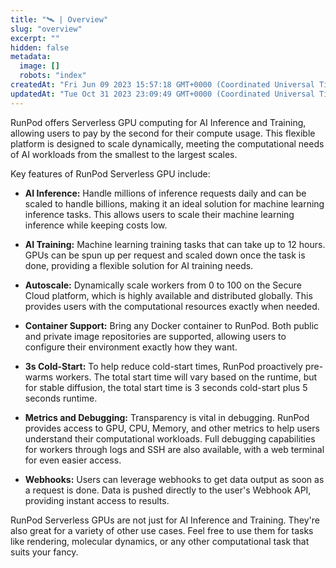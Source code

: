 ```yaml
---
title: "🛰️ | Overview"
slug: "overview"
excerpt: ""
hidden: false
metadata: 
  image: []
  robots: "index"
createdAt: "Fri Jun 09 2023 15:57:18 GMT+0000 (Coordinated Universal Time)"
updatedAt: "Tue Oct 31 2023 23:09:49 GMT+0000 (Coordinated Universal Time)"
---
```


RunPod offers Serverless GPU computing for AI Inference and Training, allowing users to pay by the second for their compute usage. This flexible platform is designed to scale dynamically, meeting the computational needs of AI workloads from the smallest to the largest scales.

Key features of RunPod Serverless GPU include:

- **AI Inference:** Handle millions of inference requests daily and can be scaled to handle billions, making it an ideal solution for machine learning inference tasks. This allows users to scale their machine learning inference while keeping costs low.

- **AI Training:** Machine learning training tasks that can take up to 12 hours. GPUs can be spun up per request and scaled down once the task is done, providing a flexible solution for AI training needs.

- **Autoscale:** Dynamically scale workers from 0 to 100 on the Secure Cloud platform, which is highly available and distributed globally. This provides users with the computational resources exactly when needed.

- **Container Support:** Bring any Docker container to RunPod. Both public and private image repositories are supported, allowing users to configure their environment exactly how they want.

- **3s Cold-Start:** To help reduce cold-start times, RunPod proactively pre-warms workers. The total start time will vary based on the runtime, but for stable diffusion, the total start time is 3 seconds cold-start plus 5 seconds runtime.

- **Metrics and Debugging:** Transparency is vital in debugging. RunPod provides access to GPU, CPU, Memory, and other metrics to help users understand their computational workloads. Full debugging capabilities for workers through logs and SSH are also available, with a web terminal for even easier access.

- **Webhooks:** Users can leverage webhooks to get data output as soon as a request is done. Data is pushed directly to the user's Webhook API, providing instant access to results.

RunPod Serverless GPUs are not just for AI Inference and Training. They're also great for a variety of other use cases. Feel free to use them for tasks like rendering, molecular dynamics, or any other computational task that suits your fancy.
